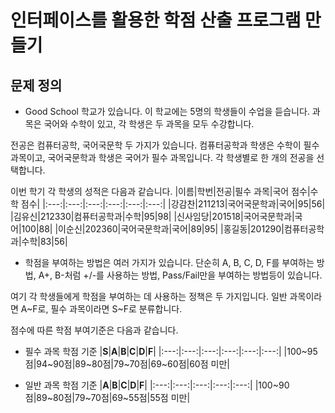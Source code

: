 # 인터페이스를 활용한 학점 산출 프로그램 만들기

## 문제 정의

* Good School 학교가 있습니다. 이 학교에는 5명의 학생들이 수업을 듣습니다. 과목은 국어와 수학이 있고, 각 학생은 두 과목을 모두 수강합니다.

전공은 컴퓨터공학, 국어국문학 두 가지가 있습니다. 컴퓨터공학과 학생은 수학이 필수 과목이고, 국어국문학과 학생은 국어가 필수 과목입니다.
각 학생별로 한 개의 전공을 선택합니다.

이번 학기 각 학생의 성적은 다음과 같습니다.
|이름|학번|전공|필수 과목|국어 점수|수학 점수|
|:---:|:---:|:---:|:---:|:---:|:---:|
|강감찬|211213|국어국문학과|국어|95|56|
|김유신|212330|컴퓨터공학과|수학|95|98|
|신사임당|201518|국어국문학과|국어|100|88|
|이순신|202360|국어국문학과|국어|89|95|
|홍길동|201290|컴퓨터공학과|수학|83|56|
* 학점을 부여하는 방법은 여러 가지가 있습니다. 단순히 A, B, C, D, F를 부여하는 방법,
  A+, B-처럼 +/-를 사용하는 방법,
  Pass/Fail만을 부여하는 방법등이 있습니다.
  
여기 각 학생들에게 학점을 부여하는 데 사용하는 정책은 두 가지입니다. 일반 과목이라면 A~F로, 필수 과목이라면 S~F로 분류합니다.

점수에 따른 학점 부여기준은 다음과 같습니다.

* 필수 과목 학점 기준
|**S**|**A**|**B**|**C**|**D**|**F**|
|:---:|:---:|:---:|:---:|:---:|:---:|
|100~95점|94~90점|89~80점|79~70점|69~60점|60점 미만|

* 일반 과목 학점 기준
|**A**|**B**|**C**|**D**|**F**|
|:---:|:---:|:---:|:---:|:---:|
|100~90점|89~80점|79~70점|69~55점|55점 미만|
